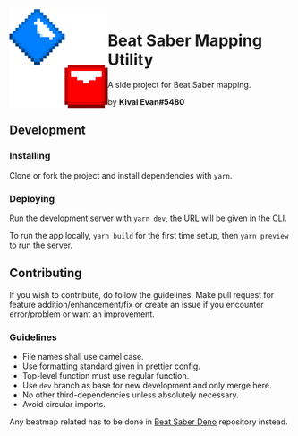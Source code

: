 <img align="left" src="https://github.com/KivalEvan/BeatSaber-MapCheck/blob/main/public/img/icon-large.png" height="176" width="176">

# Beat Saber Mapping Utility

A side project for Beat Saber mapping.

by **Kival Evan#5480**

## Development

### Installing

Clone or fork the project and install dependencies with `yarn`.

### Deploying

Run the development server with `yarn dev`, the URL will be given in the CLI.

To run the app locally, `yarn build` for the first time setup, then `yarn preview` to run the server.

## Contributing

If you wish to contribute, do follow the guidelines. Make pull request for feature addition/enhancement/fix or create an issue if you encounter error/problem or want an improvement.

### Guidelines

-  File names shall use camel case.
-  Use formatting standard given in prettier config.
-  Top-level function must use regular function.
-  Use `dev` branch as base for new development and only merge here.
-  No other third-dependencies unless absolutely necessary.
-  Avoid circular imports.

Any beatmap related has to be done in [Beat Saber Deno](https://github.com/KivalEvan/BeatSaber-Deno) repository instead.
